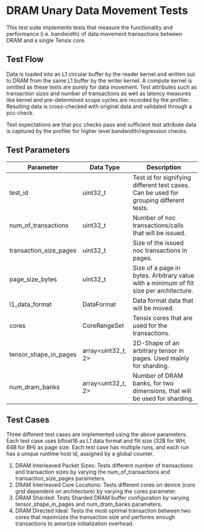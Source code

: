# DRAM Unary Data Movement Tests

This test suite implements tests that measure the functionality and performance (i.e. bandwidth) of data movement transactions between DRAM and a single Tensix core.

## Test Flow
Data is loaded into an L1 circular buffer by the reader kernel and written out to DRAM from the same L1 buffer by the writer kernel. A compute kernel is omitted as these tests are purely for data movement.
Test attributes such as transaction sizes and number of transactions as well as latency measures like kernel and pre-determined scope cycles are recorded by the profiler.
Resulting data is cross-checked with original data and validated through a pcc check.

Test expectations are that pcc checks pass and sufficient test attribute data is captured by the profiler for higher level bandwidth/regression checks.

## Test Parameters
| Parameter                 | Data Type             | Description |
| ------------------------- | --------------------- | ----------- |
| test_id                   | uint32_t              | Test id for signifying different test cases. Can be used for grouping different tests. |
| num_of_transactions       | uint32_t              | Number of noc transactions/calls that will be issued. |
| transaction_size_pages    | uint32_t              | Size of the issued noc transactions in pages. |
| page_size_bytes           | uint32_t              | Size of a page in bytes. Arbitrary value with a minimum of flit size per architecture. |
| l1_data_format            | DataFormat            | Data format data that will be moved. |
| cores                     | CoreRangeSet          | Tensix cores that are used for the transactions. |
| tensor_shape_in_pages     | array<uint32_t, 2>    | 2D-Shape of an arbitrary tensor in pages. Used mainly for sharding. |
| num_dram_banks            | array<uint32_t, 2>    | Number of DRAM banks, for two dimensions, that will be used for sharding. |

## Test Cases
Three different test cases are implemented using the above parameters.
Each test case uses bfloat16 as L1 data format and flit size (32B for WH, 64B for BH) as page size.
Each test case has multiple runs, and each run has a unique runtime host id, assigned by a global counter.

1. DRAM Interleaved Packet Sizes: Tests different number of transactions and transaction sizes by varying the num_of_transactions and transaction_size_pages parameters.
2. DRAM Interleaved Core Locations: Tests different cores on device (core grid dependent on architecture) by varying the cores parameter.
3. DRAM Sharded: Tests Sharded DRAM buffer configuration by varying tensor_shape_in_pages and num_dram_banks parameters.
4. DRAM Directed Ideal: Tests the most optimal transaction between two cores that maximizes the transaction size and performs enough transactions to amortize initialization overhead.
